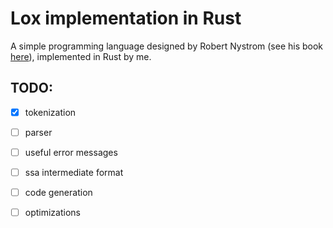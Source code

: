 # Lox implementation in Rust
A simple programming language designed by Robert Nystrom (see his book [here](http://www.craftinginterpreters.com/)), implemented in Rust by me.

## TODO:

- [x] tokenization
- [ ] parser
- [ ] useful error messages 
- [ ] ssa intermediate format
- [ ] code generation
- [ ] optimizations


